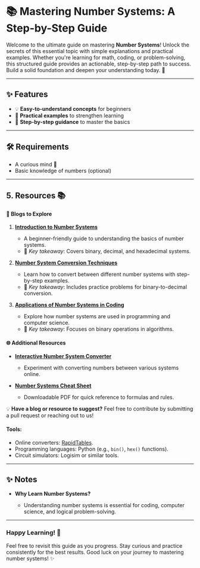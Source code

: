 # 📚 Mastering Number Systems: A Step-by-Step Guide 

Welcome to the ultimate guide on mastering **Number Systems**! Unlock the secrets of this essential topic with simple explanations and practical examples. Whether you're learning for math, coding, or problem-solving, this structured guide provides an actionable, step-by-step path to success. Build a solid foundation and deepen your understanding today. 🚀

---

## ✨ Features

- 💡 **Easy-to-understand concepts** for beginners
- 📖 **Practical examples** to strengthen learning
- 🧩 **Step-by-step guidance** to master the basics

---

## 🛠️ Requirements

- A curious mind 🤔
- Basic knowledge of numbers (optional)

---


## 5. Resources 📚


#### 📖 Blogs to Explore

1. **[Introduction to Number Systems](https://example.com/intro-to-number-systems)**

   - A beginner-friendly guide to understanding the basics of number systems.
   - 📝 _Key takeaway_: Covers binary, decimal, and hexadecimal systems.

2. **[Number System Conversion Techniques](https://example.com/number-system-conversions)**

   - Learn how to convert between different number systems with step-by-step examples.
   - 📝 _Key takeaway_: Includes practice problems for binary-to-decimal conversion.

3. **[Applications of Number Systems in Coding](https://example.com/number-systems-in-coding)**
   - Explore how number systems are used in programming and computer science.
   - 📝 _Key takeaway_: Focuses on binary operations in algorithms.



#### 🌐 Additional Resources

- **[Interactive Number System Converter](https://example.com/interactive-converter)**

  - Experiment with converting numbers between various systems online.

- **[Number Systems Cheat Sheet](https://example.com/cheat-sheet)**
  - Downloadable PDF for quick reference to formulas and rules.

💡 **Have a blog or resource to suggest?** Feel free to contribute by submitting a pull request or reaching out to us!



#### Tools:
- Online converters: [RapidTables](https://www.rapidtables.com/convert/number/).
- Programming languages: Python (e.g., `bin()`, `hex()` functions).
- Circuit simulators: Logisim or similar tools.


---

## ✨ Notes

- **Why Learn Number Systems?**

  - Understanding number systems is essential for coding, computer science, and logical problem-solving.


---


### Happy Learning! 🚀
Feel free to revisit this guide as you progress. Stay curious and practice consistently for the best results. Good luck on your journey to mastering number systems! ✨


